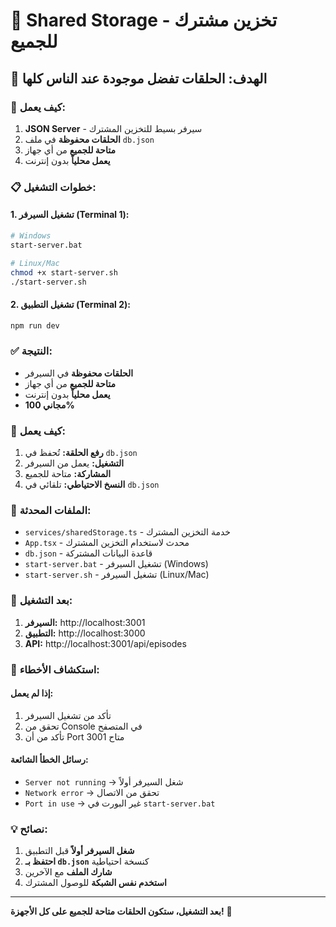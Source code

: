 # 🎵 Shared Storage - تخزين مشترك للجميع

## 🎯 الهدف: الحلقات تفضل موجودة عند الناس كلها

### 🚀 **كيف يعمل:**

1. **JSON Server** - سيرفر بسيط للتخزين المشترك
2. **الحلقات محفوظة** في ملف `db.json`
3. **متاحة للجميع** من أي جهاز
4. **يعمل محلياً** بدون إنترنت

### 📋 **خطوات التشغيل:**

#### 1. تشغيل السيرفر (Terminal 1):
```bash
# Windows
start-server.bat

# Linux/Mac
chmod +x start-server.sh
./start-server.sh
```

#### 2. تشغيل التطبيق (Terminal 2):
```bash
npm run dev
```

### ✅ **النتيجة:**
- **الحلقات محفوظة** في السيرفر
- **متاحة للجميع** من أي جهاز
- **يعمل محلياً** بدون إنترنت
- **مجاني 100%**

### 🔧 **كيف يعمل:**

1. **رفع الحلقة:** تُحفظ في `db.json`
2. **التشغيل:** يعمل من السيرفر
3. **المشاركة:** متاحة للجميع
4. **النسخ الاحتياطي:** تلقائي في `db.json`

### 📁 **الملفات المحدثة:**

- `services/sharedStorage.ts` - خدمة التخزين المشترك
- `App.tsx` - محدث لاستخدام التخزين المشترك
- `db.json` - قاعدة البيانات المشتركة
- `start-server.bat` - تشغيل السيرفر (Windows)
- `start-server.sh` - تشغيل السيرفر (Linux/Mac)

### 🚀 **بعد التشغيل:**

1. **السيرفر:** http://localhost:3001
2. **التطبيق:** http://localhost:3000
3. **API:** http://localhost:3001/api/episodes

### 🔧 **استكشاف الأخطاء:**

#### إذا لم يعمل:
1. تأكد من تشغيل السيرفر
2. تحقق من Console في المتصفح
3. تأكد من أن Port 3001 متاح

#### رسائل الخطأ الشائعة:
- `Server not running` → شغل السيرفر أولاً
- `Network error` → تحقق من الاتصال
- `Port in use` → غير البورت في `start-server.bat`

### 💡 **نصائح:**

1. **شغل السيرفر أولاً** قبل التطبيق
2. **احتفظ بـ `db.json`** كنسخة احتياطية
3. **شارك الملف** مع الآخرين
4. **استخدم نفس الشبكة** للوصول المشترك

---

**بعد التشغيل، ستكون الحلقات متاحة للجميع على كل الأجهزة!** 🎉

